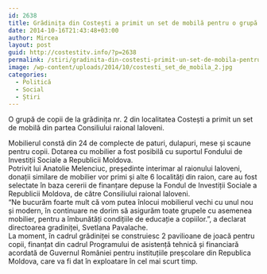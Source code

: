 ```yaml
---
id: 2638
title: Grădinița din Costești a primit un set de mobilă pentru o grupă de copii
date: 2014-10-16T21:43:48+03:00
author: Mircea
layout: post
guid: http://costestitv.info/?p=2638
permalink: /stiri/gradinita-din-costesti-primit-un-set-de-mobila-pentru-o-grupa-de-copii/
image: /wp-content/uploads/2014/10/costesti_set_de_mobila_2.jpg
categories:
  - Politică
  - Social
  - Știri
---
```

O grupă de copii de la grădinița nr. 2 din localitatea Costești a primit un set de mobilă din partea Consiliului raional Ialoveni. <!--more-->

Mobilierul constă din 24 de complecte de paturi, dulapuri, mese și scaune pentru copii. Dotarea cu mobilier a fost posibilă cu suportul Fondului de Investiții Sociale a Republicii Moldova.  
Potrivit lui Anatolie Melenciuc, președinte interimar al raionului Ialoveni, donații similare de mobilier vor primi și alte 6 localități din raion, care au fost selectate în baza cererii de finanțare depuse la Fondul de Investiții Sociale a Republicii Moldova, de către Consiliului raional Ialoveni.  
“Ne bucurăm foarte mult că vom putea înlocui mobilierul vechi cu unul nou și modern, în continuare ne dorim să asigurăm toate grupele cu asemenea mobilier, pentru a îmbunătăți condițiile de educație a copiilor.”, a declarat directoarea gradiniței, Svetlana Pavalache.  
La moment, în cadrul grădiniței se construiesc 2 pavilioane de joacă pentru copii, finanțat din cadrul Programului de asistență tehnică și financiară acordată de Guvernul României pentru instituțiile preșcolare din Republica Moldova, care va fi dat în exploatare în cel mai scurt timp.